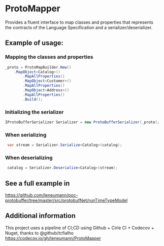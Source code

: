 # ProtoMapper

Provides a fluent interface to map classes and properties that represents the contracts of the Language Specification and a serializer/deserializer.


## Example of usage:

### Mapping the classes and properties

```c#
_proto = ProtoMapBuilder.New()
	.MapObject<Catalog>()
        .MapAllProperties()
        .MapObject<Customer>()
        .MapAllProperties()
        .MapObject<Address>()
        .MapAllProperties()
        .Build();
```
### Initializing the serializer
```c#
IProtoBufferSerializer Serializer = new ProtoBufferSerializer(_proto);
```
### When serializing
```c#
 var stream = Serializer.Serialize<Catalog>(catalog);
```
### When deserializing
```c#
 catalog = Serializer.Deserialize<Catalog>(stream);
```

## See a full example in
https://github.com/leneumann/poc-protobuffer/tree/master/src/protobufNet/runTimeTypeModel



## Additional information
This project uses a pipeline of CI;CD using Github + Cirle CI + Codecov + Nuget, thanks to @github/tcfialho
https://codecov.io/gh/leneumann/ProtoMapper
